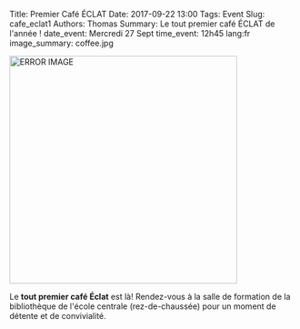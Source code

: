 Title: Premier Café ÉCLAT 
Date: 2017-09-22 13:00
Tags: Event
Slug: cafe_eclat1
Authors: Thomas
Summary: Le tout premier café ÉCLAT de l'année !
date_event: Mercredi 27 Sept
time_event: 12h45
lang:fr
image_summary: coffee.jpg 


<img src="/images/coffee.jpg" style="width:400px;" alt="ERROR IMAGE">

Le __tout premier café Éclat__ est là! Rendez-vous à la salle de formation de la bibliothèque de l'école centrale (rez-de-chaussée) pour un moment de détente et de convivialité.

